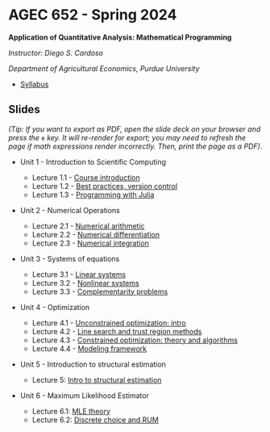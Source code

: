 # AGEC 652 - Spring 2024

****Application of Quantitative Analysis: Mathematical Programming****

_Instructor: Diego S. Cardoso_

_Department of Agricultural Economics, Purdue University_

- [Syllabus](syllabus/syllabus.md)


## Slides

_(Tip: If you want to export as PDF, open the slide deck on your browser and press the_ `e` _key. It will re-render for export; you may need to refresh the page if math expressions render incorrectly. Then, print the page as a PDF)_.

- Unit 1 - Introduction to Scientific Computing
  - Lecture 1.1 - [Course introduction](https://rawcdn.githack.com/PurdueAGEC652/AGEC652_2024/76754705a772d44a46a3eecb4ef9418c4ef911f0/slides/lecture_1_1/1_1_course_intro.html)
  - Lecture 1.2 - [Best practices, version control](https://raw.githack.com/PurdueAGEC652/AGEC652_2024/main/slides/lecture_1_2/1_2_reproducibilidy_version_control.html)
  - Lecture 1.3 - [Programming with Julia](https://raw.githack.com/PurdueAGEC652/AGEC652_2024/main/slides/lecture_1_3/1_3_programming_intro.html)

- Unit 2 - Numerical Operations
  - Lecture 2.1 - [Numerical arithmetic](https://raw.githack.com/PurdueAGEC652/AGEC652_2024/main/slides/lecture_2_1/2_1_numerical_arithmetic.html)
  - Lecture 2.2 - [Numerical differentiation](https://raw.githack.com/PurdueAGEC652/AGEC652_2024/main/slides/lecture_2_2/2_2_numerical_differentiation.html)
  - Lecture 2.3 - [Numerical integration](https://raw.githack.com/PurdueAGEC652/AGEC652_2024/main/slides/lecture_2_3/2_3_numerical_integration.html)

- Unit 3 - Systems of equations
  - Lecture 3.1 - [Linear systems](https://raw.githack.com/PurdueAGEC652/AGEC652_2024/main/slides/lecture_3_1/3_1_linear_equations.html)
  - Lecture 3.2 - [Nonlinear systems](https://raw.githack.com/PurdueAGEC652/AGEC652_2024/main/slides/lecture_3_2/3_2_nonlinear_systems.html)
  - Lecture 3.3 - [Complementarity problems](https://raw.githack.com/PurdueAGEC652/AGEC652_2024/main/slides/lecture_3_3/3_3_complementarity.html)
 
- Unit 4 - Optimization
  - Lecture 4.1 - [Unconstrained optimization: intro](https://raw.githack.com/PurdueAGEC652/AGEC652_2024/main/slides/lecture_4_1/4_1_unconstrained_optimization.html)
  - Lecture 4.2 - [Line search and trust region methods](https://raw.githack.com/PurdueAGEC652/AGEC652_2024/main/slides/lecture_4_2/4_2_unconstrained_optimization_derivative_methods.html)
  - Lecture 4.3 - [Constrained optimization: theory and algorithms](https://raw.githack.com/PurdueAGEC652/AGEC652_2024/main/slides/lecture_4_3/4_3_constrained_optimization_algorithms.html)
  - Lecture 4.4 - [Modeling framework](https://raw.githack.com/PurdueAGEC652/AGEC652_2024/main/slides/lecture_4_4/4_4_constrained_optimization_jump.html)
 
- Unit 5 - Introduction to structural estimation
  - Lecture 5: [Intro to structural estimation](https://raw.githack.com/PurdueAGEC652/AGEC652_2024/main/slides/lecture_5/5_Intro_Structural_estimation.html)

- Unit 6 - Maximum Likelihood Estimator
  - Lecture 6.1: [MLE theory](https://raw.githack.com/PurdueAGEC652/AGEC652_2024/main/slides/lecture_6_2/6_2_MLE_discrete_choice.html)
  - Lecture 6.2: [Discrete choice and RUM](https://raw.githack.com/PurdueAGEC652/AGEC652_2024/tree/main/slides/lecture_6_2)


